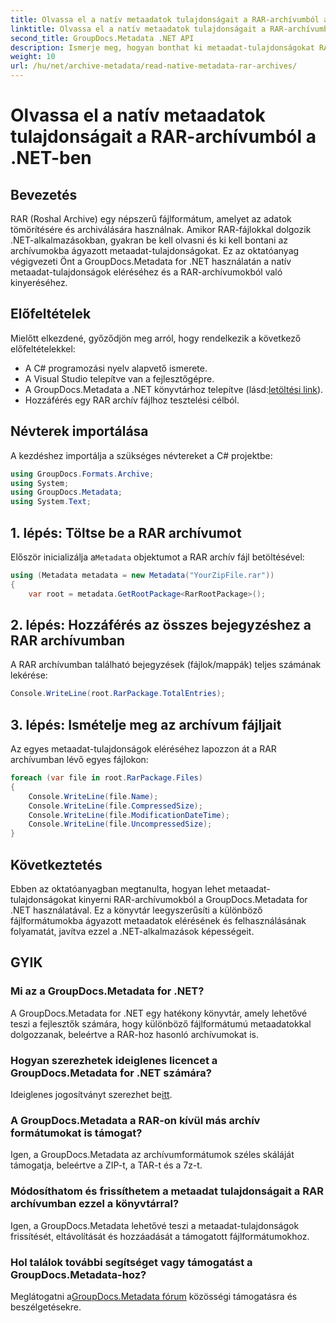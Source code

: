 ```yaml
---
title: Olvassa el a natív metaadatok tulajdonságait a RAR-archívumból a .NET-ben
linktitle: Olvassa el a natív metaadatok tulajdonságait a RAR-archívumból a .NET-ben
second_title: GroupDocs.Metadata .NET API
description: Ismerje meg, hogyan bonthat ki metaadat-tulajdonságokat RAR-archívumokból a GroupDocs.Metadata for .NET segítségével C#-ban. Fedezze fel a fájl részleteit könnyedén.
weight: 10
url: /hu/net/archive-metadata/read-native-metadata-rar-archives/
---
```


# Olvassa el a natív metaadatok tulajdonságait a RAR-archívumból a .NET-ben

## Bevezetés
RAR (Roshal Archive) egy népszerű fájlformátum, amelyet az adatok tömörítésére és archiválására használnak. Amikor RAR-fájlokkal dolgozik .NET-alkalmazásokban, gyakran be kell olvasni és ki kell bontani az archívumokba ágyazott metaadat-tulajdonságokat. Ez az oktatóanyag végigvezeti Önt a GroupDocs.Metadata for .NET használatán a natív metaadat-tulajdonságok eléréséhez és a RAR-archívumokból való kinyeréséhez.
## Előfeltételek

Mielőtt elkezdené, győződjön meg arról, hogy rendelkezik a következő előfeltételekkel:
- A C# programozási nyelv alapvető ismerete.
- A Visual Studio telepítve van a fejlesztőgépre.
-  A GroupDocs.Metadata a .NET könyvtárhoz telepítve (lásd:[letöltési link](https://releases.groupdocs.com/metadata/net/)).
- Hozzáférés egy RAR archív fájlhoz tesztelési célból.

## Névterek importálása
A kezdéshez importálja a szükséges névtereket a C# projektbe:
```csharp
using GroupDocs.Formats.Archive;
using System;
using GroupDocs.Metadata;
using System.Text;
```

## 1. lépés: Töltse be a RAR archívumot
 Először inicializálja a`Metadata` objektumot a RAR archív fájl betöltésével:
```csharp
using (Metadata metadata = new Metadata("YourZipFile.rar"))
{
    var root = metadata.GetRootPackage<RarRootPackage>();
```
## 2. lépés: Hozzáférés az összes bejegyzéshez a RAR archívumban
A RAR archívumban található bejegyzések (fájlok/mappák) teljes számának lekérése:
```csharp
Console.WriteLine(root.RarPackage.TotalEntries);
```
## 3. lépés: Ismételje meg az archívum fájljait
Az egyes metaadat-tulajdonságok eléréséhez lapozzon át a RAR archívumban lévő egyes fájlokon:
```csharp
foreach (var file in root.RarPackage.Files)
{
    Console.WriteLine(file.Name);
    Console.WriteLine(file.CompressedSize);
    Console.WriteLine(file.ModificationDateTime);
    Console.WriteLine(file.UncompressedSize);
}
```

## Következtetés
Ebben az oktatóanyagban megtanulta, hogyan lehet metaadat-tulajdonságokat kinyerni RAR-archívumokból a GroupDocs.Metadata for .NET használatával. Ez a könyvtár leegyszerűsíti a különböző fájlformátumokba ágyazott metaadatok elérésének és felhasználásának folyamatát, javítva ezzel a .NET-alkalmazások képességeit.

## GYIK
### Mi az a GroupDocs.Metadata for .NET?
A GroupDocs.Metadata for .NET egy hatékony könyvtár, amely lehetővé teszi a fejlesztők számára, hogy különböző fájlformátumú metaadatokkal dolgozzanak, beleértve a RAR-hoz hasonló archívumokat is.
### Hogyan szerezhetek ideiglenes licencet a GroupDocs.Metadata for .NET számára?
 Ideiglenes jogosítványt szerezhet be[itt](https://purchase.groupdocs.com/temporary-license/).
### A GroupDocs.Metadata a RAR-on kívül más archív formátumokat is támogat?
Igen, a GroupDocs.Metadata az archívumformátumok széles skáláját támogatja, beleértve a ZIP-t, a TAR-t és a 7z-t.
### Módosíthatom és frissíthetem a metaadat tulajdonságait a RAR archívumban ezzel a könyvtárral?
Igen, a GroupDocs.Metadata lehetővé teszi a metaadat-tulajdonságok frissítését, eltávolítását és hozzáadását a támogatott fájlformátumokhoz.
### Hol találok további segítséget vagy támogatást a GroupDocs.Metadata-hoz?
 Meglátogatni a[GroupDocs.Metadata fórum](https://forum.groupdocs.com/c/metadata/14) közösségi támogatásra és beszélgetésekre.